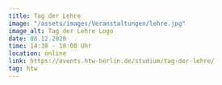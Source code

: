 ```yaml
---
title: Tag der Lehre
image: "/assets/images/Veranstaltungen/lehre.jpg"
image_alt: Tag der Lehre Logo
date: 08.12.2020
time: 14:30 - 18:00 Uhr
location: online
link: https://events.htw-berlin.de/studium/tag-der-lehre/
tag: htw
---
```

